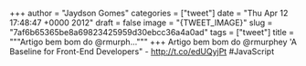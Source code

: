 
+++
author = "Jaydson Gomes"
categories = ["tweet"]
date = "Thu Apr 12 17:48:47 +0000 2012"
draft = false
image = "{TWEET_IMAGE}"
slug = "7af6b65365be8a69823425959d30ebcc36a4a0ad"
tags = ["tweet"]
title = """Artigo bem bom do @rmurph..."""
+++
Artigo bem bom do @rmurphey 'A Baseline for Front-End Developers" - http://t.co/edUQyjPt #JavaScript

